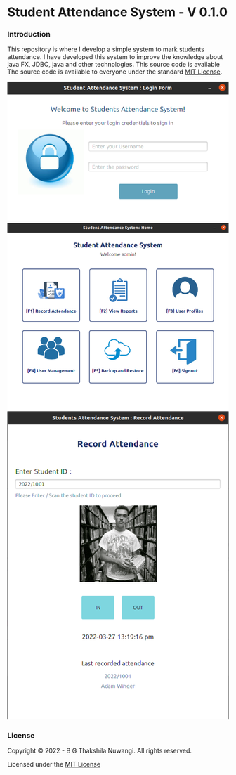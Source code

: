 # Student Attendance System - V 0.1.0

### Introduction
This repository is where I develop a simple system to mark students attendance. I have developed this system to improve the knowledge about java FX, JDBC, java and other technologies.
This source code is available
The source code is available to everyone under the standard [MIT License](https://choosealicense.com/licenses/mit/).

![img](src/assets/image/image-1.png)
![img](src/assets/image/image-2.png)
![img](src/assets/image/image-3.png)



### License
Copyright © 2022 -  B G Thakshila Nuwangi. All rights reserved.

Licensed under the [MIT License](https://choosealicense.com/licenses/mit/)